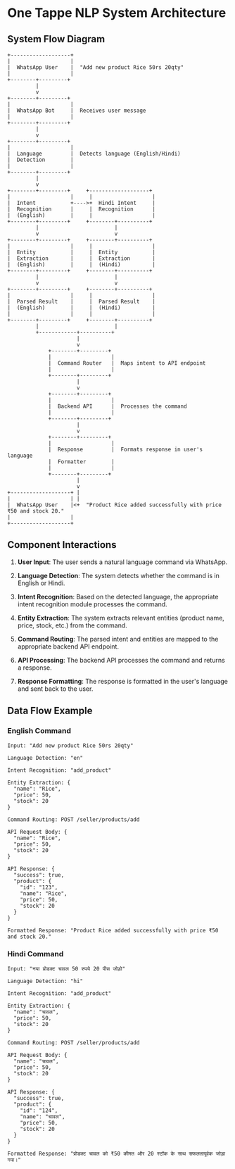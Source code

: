 # One Tappe NLP System Architecture

## System Flow Diagram

```
+-------------------+
|                   |
|  WhatsApp User    |  "Add new product Rice 50rs 20qty"
|                   |
+--------+---------+
         |
         v
+--------+---------+
|                   |
|  WhatsApp Bot     |  Receives user message
|                   |
+--------+---------+
         |
         v
+--------+---------+
|                   |
|  Language         |  Detects language (English/Hindi)
|  Detection        |
|                   |
+--------+---------+
         |
         v
+--------+---------+     +-------------------+
|                   |     |                   |
|  Intent           +---->+  Hindi Intent     |
|  Recognition      |     |  Recognition      |
|  (English)        |     |                   |
+--------+---------+     +--------+----------+
         |                        |
         v                        v
+--------+---------+     +--------+----------+
|                   |     |                   |
|  Entity           |     |  Entity           |
|  Extraction       |     |  Extraction       |
|  (English)        |     |  (Hindi)          |
+--------+---------+     +--------+----------+
         |                        |
         v                        v
+--------+---------+     +--------+----------+
|                   |     |                   |
|  Parsed Result    |     |  Parsed Result    |
|  (English)        |     |  (Hindi)          |
|                   |     |                   |
+--------+---------+     +--------+----------+
         |                        |
         +------------+----------+
                      |
                      v
             +--------+---------+
             |                   |
             |  Command Router   |  Maps intent to API endpoint
             |                   |
             +--------+---------+
                      |
                      v
             +--------+---------+
             |                   |
             |  Backend API      |  Processes the command
             |                   |
             +--------+---------+
                      |
                      v
             +--------+---------+
             |                   |
             |  Response         |  Formats response in user's language
             |  Formatter        |
             |                   |
             +--------+---------+
                      |
                      v
+-------------------+ |
|                   | |
|  WhatsApp User    |<+  "Product Rice added successfully with price ₹50 and stock 20."
|                   |
+-------------------+
```

## Component Interactions

1. **User Input**: The user sends a natural language command via WhatsApp.

2. **Language Detection**: The system detects whether the command is in English or Hindi.

3. **Intent Recognition**: Based on the detected language, the appropriate intent recognition module processes the command.

4. **Entity Extraction**: The system extracts relevant entities (product name, price, stock, etc.) from the command.

5. **Command Routing**: The parsed intent and entities are mapped to the appropriate backend API endpoint.

6. **API Processing**: The backend API processes the command and returns a response.

7. **Response Formatting**: The response is formatted in the user's language and sent back to the user.

## Data Flow Example

### English Command

```
Input: "Add new product Rice 50rs 20qty"

Language Detection: "en"

Intent Recognition: "add_product"

Entity Extraction: {
  "name": "Rice",
  "price": 50,
  "stock": 20
}

Command Routing: POST /seller/products/add

API Request Body: {
  "name": "Rice",
  "price": 50,
  "stock": 20
}

API Response: {
  "success": true,
  "product": {
    "id": "123",
    "name": "Rice",
    "price": 50,
    "stock": 20
  }
}

Formatted Response: "Product Rice added successfully with price ₹50 and stock 20."
```

### Hindi Command

```
Input: "नया प्रोडक्ट चावल 50 रुपये 20 पीस जोड़ो"

Language Detection: "hi"

Intent Recognition: "add_product"

Entity Extraction: {
  "name": "चावल",
  "price": 50,
  "stock": 20
}

Command Routing: POST /seller/products/add

API Request Body: {
  "name": "चावल",
  "price": 50,
  "stock": 20
}

API Response: {
  "success": true,
  "product": {
    "id": "124",
    "name": "चावल",
    "price": 50,
    "stock": 20
  }
}

Formatted Response: "प्रोडक्ट चावल को ₹50 कीमत और 20 स्टॉक के साथ सफलतापूर्वक जोड़ा गया।"
```